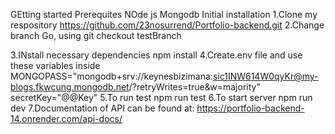 GEtting started 
Prerequites
 NOde js 
 Mongodb
Initial installation 
 1.Clone my respository
     https://github.com/23nosurrend/Portfolio-backend.git
 2.Change branch 
     Go, using git checkout testBranch

 3.INstall necessary dependencies 
     npm install
4.Create.env file and use these variables inside 
  MONGOPASS="mongodb+srv://keynesbizimana:sic1INW614W0qyKr@my-blogs.fkwcung.mongodb.net/?retryWrites=true&w=majority"
  secretKey="@@Key"
5.To run test 
   npm run test
6.To  start server 
  npm run dev
7.Documentation of API can be found at:
   https://portfolio-backend-14.onrender.com/api-docs/
    
